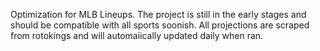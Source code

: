 Optimization for MLB Lineups. The project is still in the early stages and should be compatible with all sports soonish. All projections are scraped from rotokings and will automaiically updated daily when ran. 
